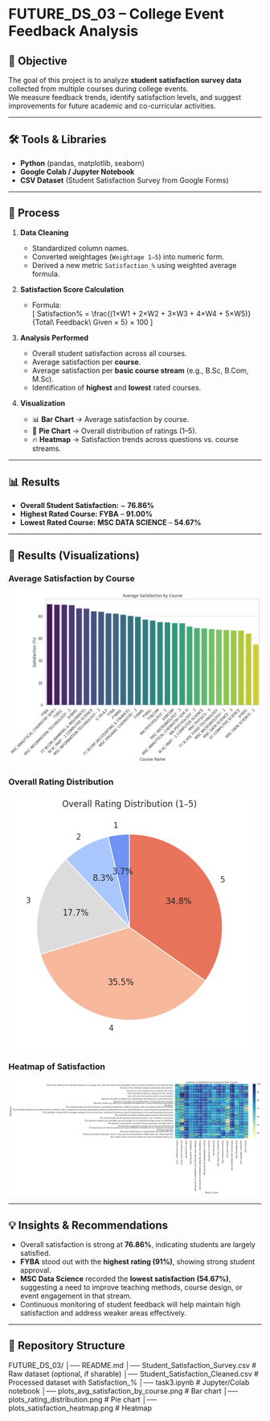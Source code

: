 # FUTURE_DS_03 – College Event Feedback Analysis

## 📌 Objective
The goal of this project is to analyze **student satisfaction survey data** collected from multiple courses during college events.  
We measure feedback trends, identify satisfaction levels, and suggest improvements for future academic and co-curricular activities.

---

## 🛠️ Tools & Libraries
- **Python** (pandas, matplotlib, seaborn)  
- **Google Colab / Jupyter Notebook**  
- **CSV Dataset** (Student Satisfaction Survey from Google Forms)  

---

## 🔎 Process
1. **Data Cleaning**
   - Standardized column names.  
   - Converted weightages (`Weightage 1–5`) into numeric form.  
   - Derived a new metric `Satisfaction_%` using weighted average formula.

2. **Satisfaction Score Calculation**
   - Formula:  
     \[
     Satisfaction\% = \frac{(1×W1 + 2×W2 + 3×W3 + 4×W4 + 5×W5)}{Total\ Feedback\ Given × 5} × 100
     \]

3. **Analysis Performed**
   - Overall student satisfaction across all courses.  
   - Average satisfaction per **course**.  
   - Average satisfaction per **basic course stream** (e.g., B.Sc, B.Com, M.Sc).  
   - Identification of **highest** and **lowest** rated courses.

4. **Visualization**
   - 📊 **Bar Chart** → Average satisfaction by course.  
   - 🥧 **Pie Chart** → Overall distribution of ratings (1–5).  
   - 🔥 **Heatmap** → Satisfaction trends across questions vs. course streams.

---

## 📊 Results
- **Overall Student Satisfaction:** ~ **76.86%**  
- **Highest Rated Course:** **FYBA** – **91.00%**  
- **Lowest Rated Course:** **MSC DATA SCIENCE** – **54.67%**  

---

## 📸 Results (Visualizations)

### Average Satisfaction by Course
![Bar Chart](plots_avg_satisfaction_by_course.png)

### Overall Rating Distribution
![Pie Chart](plots_rating_distribution.png)

### Heatmap of Satisfaction
![Heatmap](plots_satisfaction_heatmap.png)

---

## 💡 Insights & Recommendations
- Overall satisfaction is strong at **76.86%**, indicating students are largely satisfied.  
- **FYBA** stood out with the **highest rating (91%)**, showing strong student approval.  
- **MSC Data Science** recorded the **lowest satisfaction (54.67%)**, suggesting a need to improve teaching methods, course design, or event engagement in that stream.  
- Continuous monitoring of student feedback will help maintain high satisfaction and address weaker areas effectively.  

---

## 📂 Repository Structure
FUTURE_DS_03/
│── README.md
│── Student_Satisfaction_Survey.csv # Raw dataset (optional, if sharable)
│── Student_Satisfaction_Cleaned.csv # Processed dataset with Satisfaction_%
│── task3.ipynb # Jupyter/Colab notebook
│── plots_avg_satisfaction_by_course.png # Bar chart
│── plots_rating_distribution.png # Pie chart
│── plots_satisfaction_heatmap.png # Heatmap
